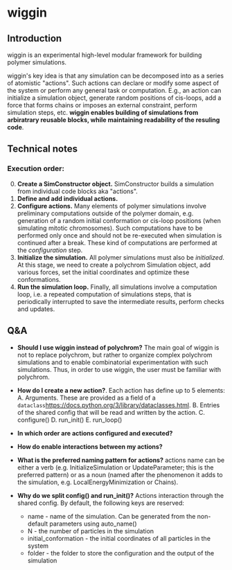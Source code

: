 # wiggin

## Introduction
wiggin is an experimental high-level modular framework for building polymer simulations.

wiggin's key idea is that any simulation can be decomposed into as a series of atomistic "actions". Such actions can declare or modify some aspect of the system or perform any general task or computation. E.g., an action can initialize a simulation object, generate random positions of cis-loops, add a force that forms chains or imposes an external constraint, perform simulation steps, etc. **wiggin enables building of simulations from arbiratrary reusable blocks, while maintaining readability of the resuling code**.

## Technical notes

### Execution order:
0. **Create a SimConstructor object.** SimConstructor builds a simulation from individual code blocks aka "actions".
1. **Define and add individual actions.**
2. **Configure actions.** Many elements of polymer simulations involve preliminary computations outside of the polymer domain, e.g. generation of a random initial conformation or cis-loop positions (when simulating mitotic chromosomes). Such computations have to be performed only once and should not be re-executed when simulation is continued after a break. These kind of computations are performed at the *configuration* step. 
3. **Initialize the simulation.** All polymer simulations must also be *initialized*. At this stage, we need to create a polychrom Simulation object, add various forces, set the initial coordinates and optimize these conformations. 
4. **Run the simulation loop.** Finally, all simulations involve a computation loop, i.e. a repeated computation of simulations steps, that is periodically interrupted to save the intermediate results, perform checks and updates. 


## Q&A
- **Should I use wiggin instead of polychrom?** The main goal of wiggin is not to replace polychrom, but rather to organize complex polychrom simulations and to enable combinatorial experimentation with such simulations. Thus, in order to use wiggin, the user must be familiar with polychrom. 

- **How do I create a new action?**. Each action has define up to 5 elements:
    A. Arguments. These are provided as a field of a `dataclass`<https://docs.python.org/3/library/dataclasses.html>.
    B. Entries of the shared config that will be read and written by the action.
    C. configure()
    D. run_init()
    E. run_loop()

- **In which order are actions configured and executed?** 

- **How do enable interactions between my actions?**

- **What is the preferred naming pattern for actions?** actions name can be either a verb (e.g. InitializeSimulation or UpdateParameter; this is the preferred pattern) or as a noun (named after the phenomenon it adds to the simulation, e.g. LocalEnergyMinimization or Chains).

- **Why do we split config() and run_init()?** Actions interaction through the shared config. By default, the following keys are reserved:
    - name - name of the simulation. Can be generated from the non-default parameters using auto_name()
    - N - the number of particles in the simulation
    - initial_conformation - the initial coordinates of all particles in the system
    - folder - the folder to store the configuration and the output of the simulation
